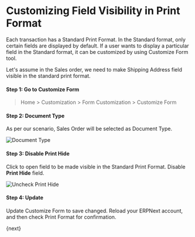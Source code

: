 <!-- add-breadcrumbs -->
# Customizing Field Visibility in Print Format

Each transaction has a Standard Print Format. In the Standard format, only certain fields are displayed by default. If a user wants to display a particular field in the Standard format, it can be customized by using Customize Form tool.

Let's assume in the Sales order, we need to make Shipping Address field visible in the standard print format.

#### Step 1: Go to Customize Form

> Home > Customization > Form Customization > Customize Form

#### Step 2: Document Type

As per our scenario, Sales Order will be selected as Document Type.

<img alt="Document Type" class="screenshot" src="{{docs_base_url}}/v12/assets/img/customize/customize-make-fields-visible.png">

#### Step 3: Disable Print Hide

Click to open field to be made visible in the Standard Print Format. Disable **Print Hide** field.

<img alt="Uncheck Print Hide " class="screenshot" src="{{docs_base_url}}/v12/assets/img/customize/customize-visible in print.gif">

#### Step 4: Update

Update Customize Form to save changed. Reload your ERPNext account, and then check Print Format for confirmation.

{next}
